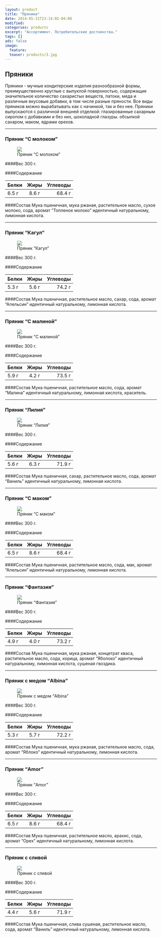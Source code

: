```yaml
---
layout: product
title: "Пряники"
date: 2014-05-31T23:14:02-04:00
modified:
categories: products
excerpt: "Ассортимент. Потребительские достоинства."
tags: []
ads: false
image:
  feature:
  teaser: products/3.jpg
---
```


## Пряники

Пряники - мучные кондитерские изделия разнообразной формы, преимущественно круглые с выпуклой поверхностью, содержащие значительное количество сахаристых веществ, патоки, меда и различные вкусовые добавки, в том числе разные пряности. Все виды пряников можно вырабатывать как с начинкой, так и без нее. Пряники выпускаются с различной внешней отделкой: глазированные сахарным сиропом с добавками и без них, шоколадной глазуры. обсыпкой сахаром, маком, ядрами орехов.

----------------------------------------------------------------

### Пряник “С молоком”

<figure>
	<a href="{{ site.url }}/images/products/turta-cu-lapte.jpg"><img src="{{ site.url }}/images/products/turta-cu-lapte.jpg"></a>
	<figcaption>Пряник “С молоком”</figcaption>
</figure>

####Вес 
300 г.

####Содержание

Белки  | Жиры  | Углеводы
:------|:-----:|--------:
 6.5 г | 8.6 г | 68.4 г 

####Состав
Мука пшеничная, мука ржаная, растительное масло, сухое молоко, сода, аромат “Топленое молоко” идентичный натуральному, лимонная кислота.

----------------------------------------------------------------

### Пряник “Кагул”

<figure>
	<a href="{{ site.url }}/images/products/turta-cahul.jpg"><img src="{{ site.url }}/images/products/turta-cahul.jpg"></a>
	<figcaption>Пряник “Кагул”</figcaption>
</figure>

####Вес 
300 г.

####Содержание

Белки  | Жиры  | Углеводы
:------|:-----:|--------:
 5.3 г | 5.6 г | 74.2 г

####Состав
Мука пшеничная, растительное масло, сахар, сода, аромат “Апельсин” идентичный натуральному, лимонная кислота.

----------------------------------------------------------------

### Пряник “С малиной”

<figure>
	<a href="{{ site.url }}/images/products/turta-zmeura.jpg"><img src="{{ site.url }}/images/products/turta-zmeura.jpg"></a>
	<figcaption>Пряник “С малиной”</figcaption>
</figure>

####Вес 
300 г.

####Содержание 

Белки  | Жиры  | Углеводы
:------|:-----:|--------:
 5.9 г | 4.2 г | 73.5 г

####Состав
Мука пшеничная, растительное масло, сода, аромат “Малина” идентичный натуральному, лимонная кислота, краситель.

----------------------------------------------------------------

### Пряник “Лилия”

<figure>
	<a href="{{ site.url }}/images/products/turta-cu-nufarul.jpg"><img src="{{ site.url }}/images/products/turta-nufarul.jpg"></a>
	<figcaption>Пряник “Лилия”</figcaption>
</figure>

####Вес 
300 г.
	
####Содержание 

Белки  | Жиры  | Углеводы
:------|:-----:|--------:
 5.6 г | 6.3 г | 71.9 г

####Состав
Мука пшеничная, сахар, растительное масло, сода, аромат “Ваниль” идентичный натуральному, лимонная кислота.

----------------------------------------------------------------

### Пряник “С маком”

<figure>
	<a href="{{ site.url }}/images/products/turta-cu-mac.jpg"><img src="{{ site.url }}/images/products/turta-cu-mac.jpg"></a>
	<figcaption>Пряник “С маком”</figcaption>
</figure>

####Вес 
300 г.
	
####Содержание

Белки  | Жиры  | Углеводы
:------|:-----:|--------:
 6.5 г | 8.6 г | 68.4 г

####Состав
Мука пшеничная, растительное масло, сода, мак, аромат “Апельсин” идентичный натуральному, лимонная кислота.

----------------------------------------------------------------

### Пряник “Фантазия”

<figure>
<a href="{{ site.url }}/images/products/turta-fantezie.jpg"><img src="{{ site.url }}/images/products/turta-fantezie.jpg"></a>
	<figcaption>Пряник “Фантазия”</figcaption>
</figure>

####Вес 
300 г.
	
####Содержание

Белки  | Жиры  | Углеводы
:------|:-----:|--------:
 4.9 г | 4.0 г | 73.2 г 

####Состав
Мука пшеничная, мука ржаная, концетрат кваса, растительное масло, сода, корица, аромат “Яболоко” идентичный натуральному, лимонная кислота, сушеная гвоздика.

----------------------------------------------------------------

### Пряник с медом “Albina”

<figure>
	<a href="{{ site.url }}/images/products/turta-albina.jpg"><img src="{{ site.url }}/images/products/turta-albina.jpg"></a>
	<figcaption>Пряник с медом “Albina”</figcaption>
</figure>

####Вес 
300 г.
	
####Содержание

Белки  | Жиры  | Углеводы
:------|:-----:|--------:
 5.3 г | 5.7 г | 72.2 г

####Состав
Мука пшеничная, мука ржаная, растительное масло, сода, аромат “Яблоко” идентичный натуральному, лимонная кислота.

----------------------------------------------------------------

### Пряник “Amor”

<figure>
	<a href="{{ site.url }}/images/products/turta-amor.jpg"><img src="{{ site.url }}/images/products/turta-amor.jpg"></a>
	<figcaption>Пряник “Amor”</figcaption>
</figure>

####Вес 
300 г.
	
####Содержание

Белки  | Жиры  | Углеводы
:------|:-----:|--------:
 6.5 г | 8.6 г | 68.4 г

####Состав
Мука пшеничная, растительное масло, арахис, сода, аромат “Орех” идентичный натуральному, лимонная кислота.

----------------------------------------------------------------

### Пряник с сливой 

<figure>
	<a href="{{ site.url }}/images/products/turta-cu-prune.jpg"><img src="{{ site.url }}/images/products/turta-cu-prune.jpg"></a>
	<figcaption>Пряник с сливой</figcaption>
</figure>

####Вес 
300 г.
	
####Содержание 

Белки  | Жиры  | Углеводы
:------|:-----:|--------:
 4.4 г | 5.6 г | 71.9 г

####Состав
Мука пшеничная, слива сушеная, растительное масло, сода, аромат “Ваниль” идентичный натуральному, лимонная кислота.